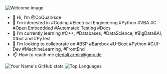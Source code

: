 
<img src="CoQuarksde.png" alt="Welcome image">


- 👋 Hi, I’m @CoQuarksde
- 👀 I’m interested in #Coding #Electrical Engineering #Python #VBA #C #Open Embeddded #Automated Testing #Docs
- 🌱 I’m currently learning #C++, #Databases, #DataScience, #BigData&AI, #tbot and #PyTest
- 💞️ I’m looking to collaborate on #BSP #Barebox #U-Boot #Python #GUI-Dev #MachineLearning, #FrontEnd
- 📫 How to reach me etedali.armin@gmx.de

![Your Name's GitHub stats](https://github-readme-stats.vercel.app/api?username=YourGitHubUsername&show_icons=true&theme=radical) ![Top Languages](https://github-readme-stats.vercel.app/api/top-langs/?username=YourGitHubUsername&layout=compact&theme=radical)


<!---
CoQuarksde/CoQuarksde is a ✨ special ✨ repository because its `README.md` (this file) appears on your GitHub profile.
You can click the Preview link to take a look at your changes.
--->
